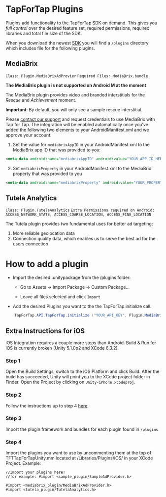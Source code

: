 # TapForTap Plugins
Plugins add functionality to the TapForTap SDK on demand.
This gives you *full control* over the desired feature set, required permissions, required libraries and total file size of the SDK.

When you download the newest [SDK](https://github.com/tapfortap/Android/archive/master.zip) you will find a `/plugins` directory which includes file for the following plugins.

## MediaBrix
`Class: Plugin.MediaBrixAdProvier` `Required Files: MediaBrix.bundle`

**The MediaBrix plugin is not supported on Android M at the moment**

The MediaBrix plugin provides video and branded interstitials for the *Rescue* and *Achievement* moment.

**Important**: By default, you will only see a sample rescue interstitial.

Please [contact our support](mailto:support@tapfortap.com) and request credentials to use MediaBrix with Tap for Tap. The integration will be enabled automatically once you've added the following two elements to your AndroidManifest.xml and we approve your account.

1) Set the value for `mediabrixAppID` in your AndroidManifest.xml to the MediaBrix app ID that was provided to you:

```xml
<meta-data android:name="mediabrixAppID" android:value="YOUR_APP_ID_HERE"/>
```

2) Set `mediabrixProperty` in your AndroidManifest.xml to the MediaBrix property that was provided to you

```xml
<meta-data android:name="mediabrixProperty" android:value="YOUR_PROPERTY_HERE"/>
```


## Tutela Analytics
`Class: Plugin.TutelaAnalytics` `Extra Permissions required on Android: ACCESS_NETWORK_STATE, ACCESS_COARSE_LOCATION, ACCESS_FINE_LOCATION`


The Tutela plugin provides two fundamental uses for better ad targeting:
1. More reliable geolocation data
2. Connection quality data, which enables us to serve the best ad for the users connection


# How to add a plugin

- Import the desired .unitypackage from the /plugins folder:
    - Go to Assets -> Import Package -> Custom Package...

    - Leave all files selected and click `Import`

- Add the desired Plugins you want to the the TapForTap.initialize call.
```java
  	TapForTap.API.TapForTap.initialize ("YOUR_API_KEY", Plugin.MediaBrixAdProvider, Plugin.TutelaAnalytics);
```

## Extra Instructions for iOS

iOS Integration requires a couple more steps than Android. Build & Run for iOS is currently broken (Unity 5.1.0p2 and XCode 6.3.2).

### Step 1

Open the Build Settings, switch to the iOS Platform and click Build. After the build has succeeded, Unity will point you to the XCode project folder in Finder.
Open the Project by clicking on `Unity-iPhone.xcodeproj`.

### Step 2

Follow the instructions up to step 4 [here](/doc/ios/integration).

### Step 3

Import the plugin framework and bundles for each plugin found in `/plugins`

### Step 4

Import the plugins you want to use by uncommenting them at the top of TFTTapForTapUnity.mm located at /Libraries/Plugins/iOS/ in your XCode Project. Example:
```objc
//Import your plugins here!
//for example: #import <sample_plugin/SampleAdProvider.h>

#import <mediabrix_plugin/MediaBrixAdProvider.h>
#import <tutela_plugin/TutelaAnalytics.h>
```
